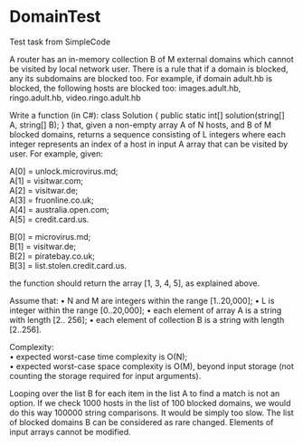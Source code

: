# DomainTest
Test task from SimpleCode
  
A router has an in-memory collection B of M external domains which cannot be visited by local
network user. There is a rule that if a domain is blocked, any its subdomains are blocked too.
For example, if domain adult.hb is blocked, the following hosts are blocked too:
images.adult.hb, ringo.adult.hb, video.ringo.adult.hb

Write a function (in C#):
class Solution { public static int[] solution(string[] A, string[] B); }
that, given a non-empty array A of N hosts, and B of M blocked domains, returns a sequence
consisting of L integers where each integer represents an index of a host in input A array that can
be visited by user.
For example, given:
  
A[0] = unlock.microvirus.md;  
A[1] = visitwar.com;  
A[2] = visitwar.de;  
A[3] = fruonline.co.uk;  
A[4] = australia.open.com;  
A[5] = credit.card.us.  
  
B[0] = microvirus.md;  
B[1] = visitwar.de;  
B[2] = piratebay.co.uk;  
B[3] = list.stolen.credit.card.us.  
  
the function should return the array [1, 3, 4, 5], as explained above.
  
Assume that:
• N and M are integers within the range [1..20,000];
• L is integer within the range [0..20,000];
• each element of array A is a string with length [2.. 256];
• each element of collection B is a string with length [2..256].

Complexity:  
• expected worst-case time complexity is O(N);  
• expected worst-case space complexity is O(M), beyond input storage (not counting the
storage required for input arguments).  
  
Looping over the list B for each item in the list A to find a match is not an option. If we check
1000 hosts in the list of 100 blocked domains, we would do this way 100000 string comparisons.
It would be simply too slow. The list of blocked domains B can be considered as rare changed.
Elements of input arrays cannot be modified.
